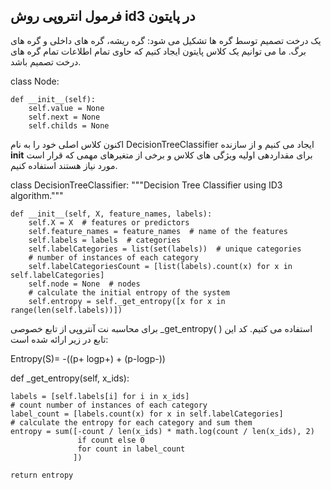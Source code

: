 ## فرمول انتروپی روش id3 در پایتون

یک درخت تصمیم توسط گره ها تشکیل می شود: گره ریشه، گره های داخلی و گره های برگ. ما می توانیم یک کلاس پایتون ایجاد کنیم که حاوی تمام اطلاعات تمام گره های درخت تصمیم باشد.

class Node:
  
    def __init__(self):
        self.value = None
        self.next = None
        self.childs = None

اکنون کلاس اصلی خود را به نام DecisionTreeClassifier ایجاد می کنیم و از سازنده __init__ برای مقداردهی اولیه ویژگی های کلاس و برخی از متغیرهای مهمی که قرار است مورد نیاز هستند استفاده کنیم.


class DecisionTreeClassifier:
    """Decision Tree Classifier using ID3 algorithm."""

    def __init__(self, X, feature_names, labels):
        self.X = X  # features or predictors
        self.feature_names = feature_names  # name of the features
        self.labels = labels  # categories
        self.labelCategories = list(set(labels))  # unique categories
        # number of instances of each category
        self.labelCategoriesCount = [list(labels).count(x) for x in self.labelCategories]
        self.node = None  # nodes
        # calculate the initial entropy of the system
        self.entropy = self._get_entropy([x for x in range(len(self.labels))])

برای محاسبه نت آنتروپی از تابع خصوصی _get_entropy( ) استفاده می کنیم. کد این تابع در زیر ارائه شده است:

Entropy(S)= -((p+ logp+) + (p-logp-))


def _get_entropy(self, x_ids):
    
  
    labels = [self.labels[i] for i in x_ids]
    # count number of instances of each category
    label_count = [labels.count(x) for x in self.labelCategories]
    # calculate the entropy for each category and sum them
    entropy = sum([-count / len(x_ids) * math.log(count / len(x_ids), 2)
                   if count else 0
                   for count in label_count
                  ])
        
    return entropy
